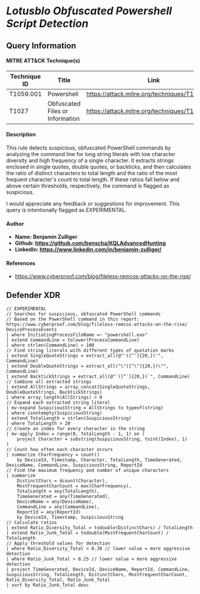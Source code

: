 # *Lotusblo Obfuscated Powershell Script Detection*

## Query Information

#### MITRE ATT&CK Technique(s)

| Technique ID | Title    | Link    |
| ---  | --- | --- |
| T1059.001 | Powershell | https://attack.mitre.org/techniques/T1059/001/ |
| T1027 | Obfuscated Files or Information | https://attack.mitre.org/techniques/T1027/ |

#### Description

This rule detects suspicious, obfuscated PowerShell commands by analyzing the command line for long string literals with low character diversity and high frequency of a single character. It extracts strings enclosed in single quotes, double quotes, or backticks, and then calculates the ratio of distinct characters to total length and the ratio of the most frequent character's count to total length. If these ratios fall below and above certain thresholds, respectively, the command is flagged as suspicious.

I would appreciate any feedback or suggestions for improvement. This query is intentionally flagged as EXPERIMENTAL.

#### Author <Optional>
- **Name: Benjamin Zulliger**
- **Github: https://github.com/benscha/KQLAdvancedHunting**
- **LinkedIn: https://www.linkedin.com/in/benjamin-zulliger/**

#### References
- https://www.cyberproof.com/blog/fileless-remcos-attacks-on-the-rise/


## Defender XDR
```KQL
// EXPERIMENTAL
// Searches for suspicious, obfuscated PowerShell commands
// Based on the PowerShell command in this report: https://www.cyberproof.com/blog/fileless-remcos-attacks-on-the-rise/
DeviceProcessEvents
| where InitiatingProcessFileName =~ "powershell.exe"
| extend CommandLine = tolower(ProcessCommandLine) 
| where strlen(CommandLine) > 100
// Find string literals with different types of quotation marks
| extend SingleQuoteStrings = extract_all(@"'([^']{20,})'", CommandLine)
| extend DoubleQuoteStrings = extract_all("\"([^\"]{20,})\"", CommandLine)
| extend BacktickStrings = extract_all(@"`([^`]{20,})`", CommandLine)
// Combine all extracted strings
| extend AllStrings = array_concat(SingleQuoteStrings, DoubleQuoteStrings, BacktickStrings)
| where array_length(AllStrings) > 0
// Expand each extracted string literal
| mv-expand SuspiciousString = AllStrings to typeof(string)
| where isnotempty(SuspiciousString)
| extend TotalLength = strlen(SuspiciousString)
| where TotalLength > 20
// Create an index for every character in the string
| mv-apply Index = range(0, TotalLength - 1, 1) on (
    project Character = substring(SuspiciousString, toint(Index), 1)
)
// Count how often each character occurs
| summarize CharFrequency = count() 
    by DeviceId, Timestamp, Character, TotalLength, TimeGenerated, DeviceName, CommandLine, SuspiciousString, ReportId
// Find the maximum frequency and number of unique characters
| summarize 
    DistinctChars = dcount(Character),
    MostFrequentCharCount = max(CharFrequency),
    TotalLength = any(TotalLength),
    TimeGenerated = any(TimeGenerated),
    DeviceName = any(DeviceName),
    CommandLine = any(CommandLine),
    ReportId = any(ReportId)
    by DeviceId, Timestamp, SuspiciousString
// Calculate ratios
| extend Ratio_Diversity_Total = todouble(DistinctChars) / TotalLength 
| extend Ratio_Junk_Total = todouble(MostFrequentCharCount) / TotalLength 
// Apply threshold values for detection
| where Ratio_Diversity_Total < 0.38 // lower value = more aggressive detection
| where Ratio_Junk_Total > 0.25 // lower value = more aggressive detection
| project TimeGenerated, DeviceId, DeviceName, ReportId, CommandLine, SuspiciousString, TotalLength, DistinctChars, MostFrequentCharCount, Ratio_Diversity_Total, Ratio_Junk_Total
| sort by Ratio_Junk_Total desc
```
